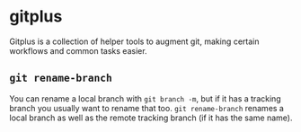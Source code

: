 # gitplus

Gitplus is a collection of helper tools to augment git, making certain workflows
and common tasks easier.

## `git rename-branch`

You can rename a local branch with `git branch -m`, but if it has a tracking
branch you usually want to rename that too. `git rename-branch` renames a local
branch as well as the remote tracking branch (if it has the same name).
